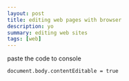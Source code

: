 ```yaml
---
layout: post
title: editing web pages with browser
description: yo
summary: editing web sites
tags: [web]
---
```


paste the code to console

```
document.body.contentEditable = true
```
